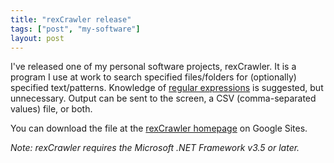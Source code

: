 ```yaml
---
title: "rexCrawler release"
tags: ["post", "my-software"]
layout: post
---
```


I've released one of my personal software projects, rexCrawler. It is a
program I use at work to search specified files/folders for (optionally)
specified text/patterns. Knowledge of [regular
expressions](https://www.regular-expressions.info) is suggested, but
unnecessary. Output can be sent to the screen, a CSV (comma-separated
values) file, or both.

You can download the file at the [rexCrawler
homepage](https://sites.google.com/site/rexcrawler) on Google Sites.

_Note: rexCrawler requires the Microsoft .NET Framework v3.5 or later._
